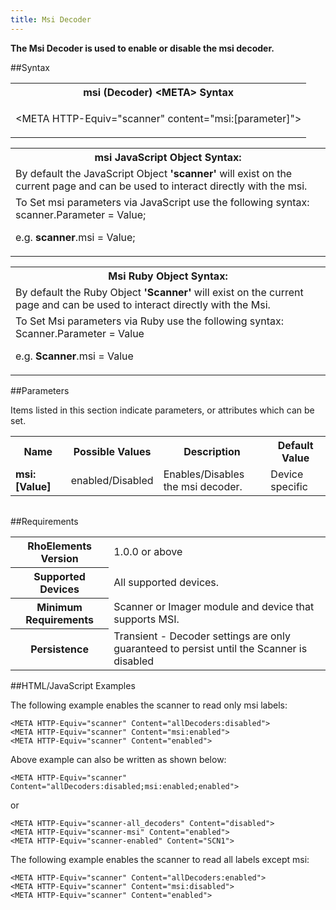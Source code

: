 ```yaml
---
title: Msi Decoder
---
```



<b>
The Msi Decoder is used to enable or disable the msi decoder.
</b>

##Syntax

<table class="re-table"><tr><th class="tableHeading">msi (Decoder) &lt;META&gt; Syntax
</th></tr><tr><td class="clsSyntaxCells clsOddRow"><p>&lt;META HTTP-Equiv="scanner" content="msi:[parameter]"&gt;</p></td></tr></table>
<table class="re-table"><tr><th class="tableHeading">msi JavaScript Object Syntax:</th></tr><tr><td class="clsSyntaxCells clsOddRow">
By default the JavaScript Object <b>'scanner'</b> will exist on the current page and can be used to interact directly with the msi.
</td></tr><tr><td class="clsSyntaxCells clsEvenRow">
To Set msi parameters via JavaScript use the following syntax: scanner.Parameter = Value;
<P />e.g. <b>scanner</b>.msi = Value;
</td></tr></table>
<table class="re-table"><tr><th class="tableHeading">Msi Ruby Object Syntax:</th></tr><tr><td class="clsSyntaxCells clsOddRow">
By default the Ruby Object <b>'Scanner'</b> will exist on the current page and can be used to interact directly with the Msi.
</td></tr><tr><td class="clsSyntaxCells clsEvenRow">
To Set Msi parameters via Ruby use the following syntax: Scanner.Parameter = Value
<P />e.g. <b>Scanner</b>.msi = Value
</td></tr></table>



##Parameters


Items listed in this section indicate parameters, or attributes which can be set.
<table class="re-table"><col width="20%" /><col width="20%" /><col width="38%" /><col width="22%" /><tr><th class="tableHeading">Name</th><th class="tableHeading">Possible Values</th><th class="tableHeading">Description</th><th class="tableHeading">Default Value</th></tr><tr><td class="clsSyntaxCells clsOddRow"><b>msi:[Value]
</b></td><td class="clsSyntaxCells clsOddRow">enabled/Disabled</td><td class="clsSyntaxCells clsOddRow">Enables/Disables the msi decoder.</td><td class="clsSyntaxCells clsOddRow">Device specific</td></tr></table>
<table class="re-table"><col width="78%" /><col width="8%" /><col width="1%" /><col width="5%" /><col width="1%" /><col width="5%" /><col width="2%" /></table>





##Requirements

<table class="re-table"><tr><th class="tableHeading">RhoElements Version</th><td class="clsSyntaxCell clsEvenRow">1.0.0 or above
</td></tr><tr><th class="tableHeading">Supported Devices</th><td class="clsSyntaxCell clsOddRow">All supported devices.</td></tr><tr><th class="tableHeading">Minimum Requirements</th><td class="clsSyntaxCell clsOddRow">Scanner or Imager module and device that supports MSI.</td></tr><tr><th class="tableHeading">Persistence</th><td class="clsSyntaxCell clsEvenRow">Transient - Decoder settings are only guaranteed to persist until the Scanner is disabled</td></tr></table>


##HTML/JavaScript Examples

The following example enables the scanner to read only msi labels:

	<META HTTP-Equiv="scanner" Content="allDecoders:disabled">
	<META HTTP-Equiv="scanner" Content="msi:enabled">
	<META HTTP-Equiv="scanner" Content="enabled">
	
Above example can also be written as shown below:

	<META HTTP-Equiv="scanner" Content="allDecoders:disabled;msi:enabled;enabled">
	
or

	<META HTTP-Equiv="scanner-all_decoders" Content="disabled">
	<META HTTP-Equiv="scanner-msi" Content="enabled">
	<META HTTP-Equiv="scanner-enabled" Content="SCN1">
	
The following example enables the scanner to read all labels except msi:

	<META HTTP-Equiv="scanner" Content="allDecoders:enabled">
	<META HTTP-Equiv="scanner" Content="msi:disabled">
	<META HTTP-Equiv="scanner" Content="enabled">
	



